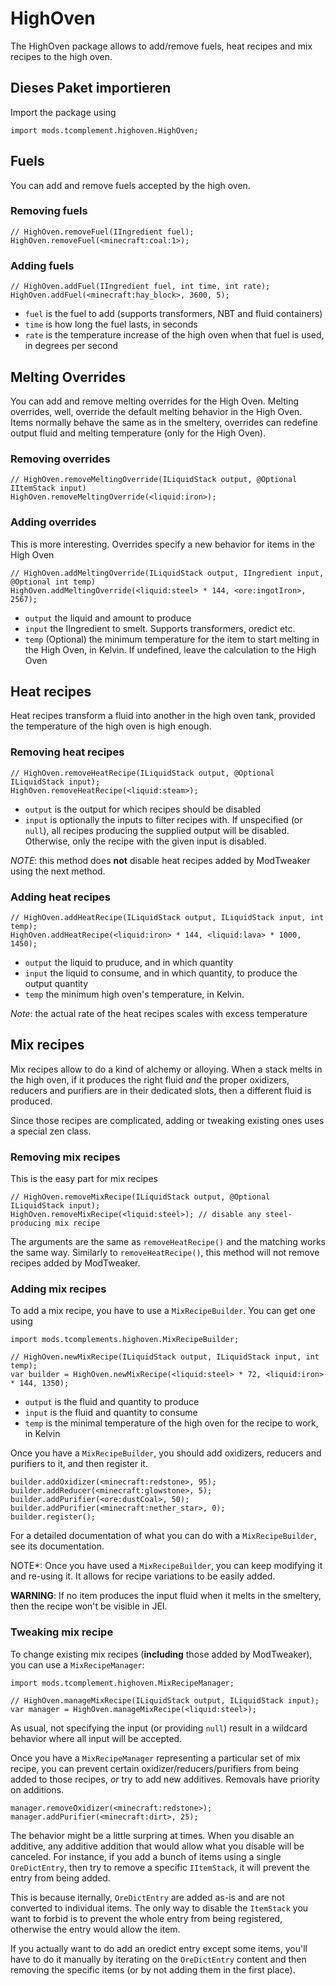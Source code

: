 # HighOven

The HighOven package allows to add/remove fuels, heat recipes and mix recipes to the high oven.

## Dieses Paket importieren

Import the package using

    import mods.tcomplement.highoven.HighOven;
    

## Fuels

You can add and remove fuels accepted by the high oven.

### Removing fuels

    // HighOven.removeFuel(IIngredient fuel);
    HighOven.removeFuel(<minecraft:coal:1>);
    

### Adding fuels

    // HighOven.addFuel(IIngredient fuel, int time, int rate);
    HighOven.addFuel(<minecraft:hay_block>, 3600, 5);
    

+ `fuel` is the fuel to add (supports transformers, NBT and fluid containers)
+ `time` is how long the fuel lasts, in seconds
+ `rate` is the temperature increase of the high oven when that fuel is used, in degrees per second

## Melting Overrides

You can add and remove melting overrides for the High Oven. Melting overrides, well, override the default melting behavior in the High Oven. Items normally behave the same as in the smeltery, overrides can redefine output fluid and melting temperature (only for the High Oven).

### Removing overrides

    // HighOven.removeMeltingOverride(ILiquidStack output, @Optional IItemStack input)
    HighOven.removeMeltingOverride(<liquid:iron>);
    

### Adding overrides

This is more interesting. Overrides specify a new behavior for items in the High Oven

    // HighOven.addMeltingOverride(ILiquidStack output, IIngredient input, @Optional int temp)
    HighOven.addMeltingOverride(<liquid:steel> * 144, <ore:ingotIron>, 2567);
    

+ `output` the liquid and amount to produce
+ `input` the IIngredient to smelt. Supports transformers, oredict etc.
+ `temp` (Optional) the minimum temperature for the item to start melting in the High Oven, in Kelvin. If undefined, leave the calculation to the High Oven

## Heat recipes

Heat recipes transform a fluid into another in the high oven tank, provided the temperature of the high oven is high enough.

### Removing heat recipes

    // HighOven.removeHeatRecipe(ILiquidStack output, @Optional ILiquidStack input);
    HighOven.removeHeatRecipe(<liquid:steam>);
    

+ `output` is the output for which recipes should be disabled
+ `input` is optionally the inputs to filter recipes with. If unspecified (or `null`), all recipes producing the supplied output will be disabled. Otherwise, only the recipe with the given input is disabled.

*NOTE*: this method does **not** disable heat recipes added by ModTweaker using the next method.

### Adding heat recipes

    // HighOven.addHeatRecipe(ILiquidStack output, ILiquidStack input, int temp);
    HighOven.addHeatRecipe(<liquid:iron> * 144, <liquid:lava> * 1000, 1450);
    

+ `output` the liquid to pruduce, and in which quantity
+ `input` the liquid to consume, and in which quantity, to produce the output quantity
+ `temp` the minimum high oven's temperature, in Kelvin.

*Note*: the actual rate of the heat recipes scales with excess temperature

## Mix recipes

Mix recipes allow to do a kind of alchemy or alloying. When a stack melts in the high oven, if it produces the right fluid *and* the proper oxidizers, reducers and purifiers are in their dedicated slots, then a different fluid is produced.

Since those recipes are complicated, adding or tweaking existing ones uses a special zen class.

### Removing mix recipes

This is the easy part for mix recipes

    // HighOven.removeMixRecipe(ILiquidStack output, @Optional ILiquidStack input);
    HighOven.removeMixRecipe(<liquid:steel>); // disable any steel-producing mix recipe
    

The arguments are the same as `removeHeatRecipe()` and the matching works the same way. Similarly to `removeHeatRecipe()`, this method will not remove recipes added by ModTweaker.

### Adding mix recipes

To add a mix recipe, you have to use a `MixRecipeBuilder`. You can get one using

    import mods.tcomplements.highoven.MixRecipeBuilder;
    
    // HighOven.newMixRecipe(ILiquidStack output, ILiquidStack input, int temp);
    var builder = HighOven.newMixRecipe(<liquid:steel> * 72, <liquid:iron> * 144, 1350);
    

+ `output` is the fluid and quantity to produce
+ `input` is the fluid and quantity to consume
+ `temp` is the minimal temperature of the high oven for the recipe to work, in Kelvin

Once you have a `MixRecipeBuilder`, you should add oxidizers, reducers and purifiers to it, and then register it.

    builder.addOxidizer(<minecraft:redstone>, 95);
    builder.addReducer(<minecraft:glowstone>, 5);
    builder.addPurifier(<ore:dustCoal>, 50);
    builder.addPurifier(<minecraft:nether_star>, 0);
    builder.register();
    

For a detailed documentation of what you can do with a `MixRecipeBuilder`, see its documentation.

NOTE*: Once you have used a `MixRecipeBuilder`, you can keep modifying it and re-using it. It allows for recipe variations to be easily added.

**WARNING**: If no item produces the input fluid when it melts in the smeltery, then the recipe won't be visible in JEI.

### Tweaking mix recipe

To change existing mix recipes (**including** those added by ModTweaker), you can use a `MixRecipeManager`:

    import mods.tcomplement.highoven.MixRecipeManager;
    
    // HighOven.manageMixRecipe(ILiquidStack output, ILiquidStack input);
    var manager = HighOven.manageMixRecipe(<liquid:steel>);
    

As usual, not specifying the input (or providing `null`) result in a wildcard behavior where all input will be accepted.

Once you have a `MixRecipeManager` representing a particular set of mix recipe, you can prevent certain oxidizer/reducers/purifiers from being added to those recipes, *or* try to add new additives. Removals have priority on additions.

    manager.removeOxidizer(<minecraft:redstone>);
    manager.addPurifier(<minecraft:dirt>, 25);
    

The behavior might be a little surpring at times. When you disable an additive, any additive addition that would allow what you disable will be canceled. For instance, if you add a bunch of items using a single `OreDictEntry`, then try to remove a specific `IItemStack`, it will prevent the entry from being added.

This is because iternally, `OreDictEntry` are added as-is and are not converted to individual items. The only way to disable the `ItemStack` you want to forbid is to prevent the whole entry from being registered, otherwise the entry would allow the item.

If you actually want to do add an oredict entry except some items, you'll have to do it manually by iterating on the `OreDictEntry` content and then removing the specific items (or by not adding them in the first place).